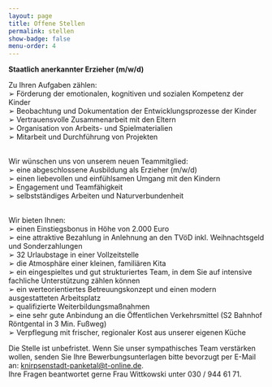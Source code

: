```yaml
---
layout: page
title: Offene Stellen
permalink: stellen
show-badge: false
menu-order: 4
---
```

**Staatlich anerkannter Erzieher (m/w/d)**

Zu Ihren Aufgaben zählen:\
➢ Förderung der emotionalen, kognitiven und sozialen Kompetenz der Kinder\
➢ Beobachtung und Dokumentation der Entwicklungsprozesse der Kinder\
➢ Vertrauensvolle Zusammenarbeit mit den Eltern\
➢ Organisation von Arbeits- und Spielmaterialien\
➢ Mitarbeit und Durchführung von Projekten

\
Wir wünschen uns von unserem neuen Teammitglied:\
➢ eine abgeschlossene Ausbildung als Erzieher (m/w/d)\
➢ einen liebevollen und einfühlsamen Umgang mit den Kindern\
➢ Engagement und Teamfähigkeit\
➢ selbstständiges Arbeiten und Naturverbundenheit

\
Wir bieten Ihnen:\
➢ einen Einstiegsbonus in Höhe von 2.000 Euro\
➢ eine attraktive Bezahlung in Anlehnung an den TVöD inkl. Weihnachtsgeld und Sonderzahlungen\
➢ 32 Urlaubstage in einer Vollzeitstelle\
➢ die Atmosphäre einer kleinen, familiären Kita\
➢ ein eingespieltes und gut strukturiertes Team, in dem Sie auf intensive fachliche Unterstützung
zählen können\
➢ ein werteorientiertes Betreuungskonzept und einen modern ausgestatteten Arbeitsplatz\
➢ qualifizierte Weiterbildungsmaßnahmen\
➢ eine sehr gute Anbindung an die Öffentlichen Verkehrsmittel (S2 Bahnhof Röntgental in 3 Min. Fußweg)\
➢ Verpflegung mit frischer, regionaler Kost aus unserer eigenen Küche



Die Stelle ist unbefristet.
Wenn Sie unser sympathisches Team verstärken wollen, senden Sie Ihre Bewerbungsunterlagen bitte
bevorzugt per E-Mail an: knirpsenstadt-panketal@t-online.de.\
Ihre Fragen beantwortet gerne Frau Wittkowski unter 030 / 944 61 71.
